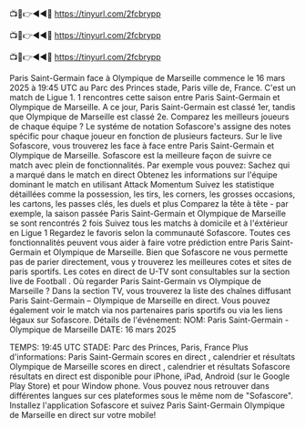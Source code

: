 📺📱👉◄◄🔴 https://tinyurl.com/2fcbrypp

📺📱👉◄◄🔴 https://tinyurl.com/2fcbrypp

📺📱👉◄◄🔴 https://tinyurl.com/2fcbrypp







Paris Saint-Germain face à Olympique de Marseille commence le 16 mars 2025 à 19:45 UTC au Parc des Princes stade, Paris ville de, France. C'est un match de Ligue 1.
1 rencontres cette saison entre Paris Saint-Germain et Olympique de Marseille. A ce jour, Paris Saint-Germain est classé 1er, tandis que Olympique de Marseille est classé 2e. Comparez les meilleurs joueurs de chaque équipe ? Le systéme de notation Sofascore's assigne des notes spécific pour chaque joueur en fonction de plusieurs facteurs.
Sur le live Sofascore, vous trouverez les face à face entre Paris Saint-Germain et Olympique de Marseille. Sofascore est la meilleure façon de suivre ce match avec plein de fonctionnalités. Par exemple vous pouvez:
Sachez qui a marqué dans le match en direct
Obtenez les informations sur l'équipe dominant le match en utilisant Attack Momentum
Suivez les statistique détaillées comme la possession, les tirs, les corners, les grosses occasions, les cartons, les passes clés, les duels et plus
Comparez la tête à tête - par exemple, la saison passée Paris Saint-Germain et Olympique de Marseille se sont rencontrés 2 fois
Suivez tous les matchs à domicile et à l'éxtérieur en Ligue 1
Regardez le favoris selon la communauté Sofascore.
Toutes ces fonctionnalités peuvent vous aider à faire votre prédiction entre Paris Saint-Germain et Olympique de Marseille. Bien que Sofascore ne vous permette pas de parier directement, vous y trouverez les meilleures cotes et sites de paris sportifs. Les cotes en direct de U-TV sont consultables sur la section live de Football .
Où regarder Paris Saint-Germain vs Olympique de Marseille ? Dans la section TV, vous trouverez la liste des chaînes diffusant Paris Saint-Germain – Olympique de Marseille en direct. Vous pouvez également voir le match via nos partenaires paris sportifs ou via les liens légaux sur Sofascore.
Détails de l'événement:
NOM: Paris Saint-Germain - Olympique de Marseille
DATE: 16 mars 2025

TEMPS: 19:45 UTC
STADE: Parc des Princes, Paris, France
Plus d'informations:
Paris Saint-Germain scores en direct , calendrier et résultats
Olympique de Marseille scores en direct , calendrier et résultats
Sofascore résultats en direct est disponible pour iPhone, iPad, Android (sur le Google Play Store) et pour Window phone. Vous pouvez nous retrouver dans différentes langues sur ces plateformes sous le même nom de "Sofascore". Installez l'application Sofascore et suivez Paris Saint-Germain Olympique de Marseille en direct sur votre mobile!
